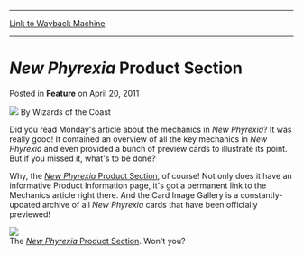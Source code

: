 
---
[Link to Wayback Machine](https://web.archive.org/web/20221006033011/https://magic.wizards.com/en/articles/archive/feature/new-phyrexia-product-section-2011-04-20)

[_metadata_:author]:- "Wizards of the Coast"
[_metadata_:description]:- "Did you read Monday's article about the mechanics in New Phyrexia? It was really good! It contained an overview of all the key mechanics in New Phyrexia and even provided a bunch of preview cards to illustrate its point. But if you missed it, what's to be done?Why, the New Phyrexia Product Section, of course! Not only does it have an informative Product Information page, it's"
[_metadata_:generator]:- "Drupal 7 (http://drupal.org)"
[_metadata_:node]:- "680586"
[_metadata_:publish_date]:- "2011-04-20"
[_metadata_:source]:- "div-main-content"
[_metadata_:title]:- "New Phyrexia Product Section"
[_metadata_:wayback_capture_timestamp]:- "2022-10-06 03:30:11"
[_metadata_:wayback_raw_url]:- "https://web.archive.org/web/20221006033011id_/https://magic.wizards.com/en/articles/archive/feature/new-phyrexia-product-section-2011-04-20"
[_metadata_:wayback_url]:- "https://magic.wizards.com/en/articles/archive/feature/new-phyrexia-product-section-2011-04-20"
---


*New Phyrexia* Product Section
==============================



 Posted in **Feature**
 on April 20, 2011 






![](https://media.magic.wizards.com/styles/auth_small/public/images/person/wizards_author.jpg)
By Wizards of the Coast











Did you read Monday's article about the mechanics in *New Phyrexia*? It was really good! It contained an overview of all the key mechanics in *New Phyrexia* and even provided a bunch of preview cards to illustrate its point. But if you missed it, what's to be done?

Why, the [*New Phyrexia* Product Section](http://archive.wizards.com/magic/tcg/Products.aspx?x=mtg/tcg/products/newphyrexia), of course! Not only does it have an informative Product Information page, it's got a permanent link to the Mechanics article right there. And the Card Image Gallery is a constantly-updated archive of all *New Phyrexia* cards that have been officially previewed!

[![](https://media.magic.wizards.com/image_legacy_migration/images/magic/daily/features/feature139a_thumb.png)](http://archive.wizards.com/magic/tcg/Products.aspx?x=mtg/tcg/products/newphyrexia)  
The [*New Phyrexia* Product Section](http://archive.wizards.com/magic/tcg/Products.aspx?x=mtg/tcg/products/newphyrexia). Won't you?







